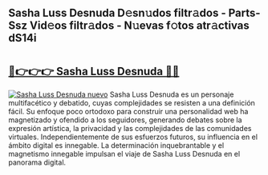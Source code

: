 ## Sasha Luss Desnuda D𝚎sn𝚞dos filtr𝚊dos - Parts-Ssz Vid𝚎os filtr𝚊dos - N𝚞evas f𝚘tos atr𝚊ctivas dS14i

# <h2><a href="http://mb5rdr.tromn.icu/?c=Sasha+Luss+Desnuda">🔗👉👉👉 Sasha Luss Desnuda 🔗🔗</a></h2>

[![Sasha Luss Desnuda nuevo](https://i.imgur.com/pEAQMta.gif)](http://mb5rdr.tromn.icu/?c=Sasha+Luss+Desnuda)
Sasha Luss Desnuda es un personaje multifacético y debatido, cuyas complejidades se resisten a una definición fácil.  Su enfoque poco ortodoxo para construir una personalidad web ha magnetizado y ofendido a los seguidores, generando debates sobre la expresión artística, la privacidad y las complejidades de las comunidades virtuales. Independientemente de sus esfuerzos futuros, su influencia en el ámbito digital es innegable. La determinación inquebrantable y el magnetismo innegable impulsan el viaje de Sasha Luss Desnuda en el panorama digital.
